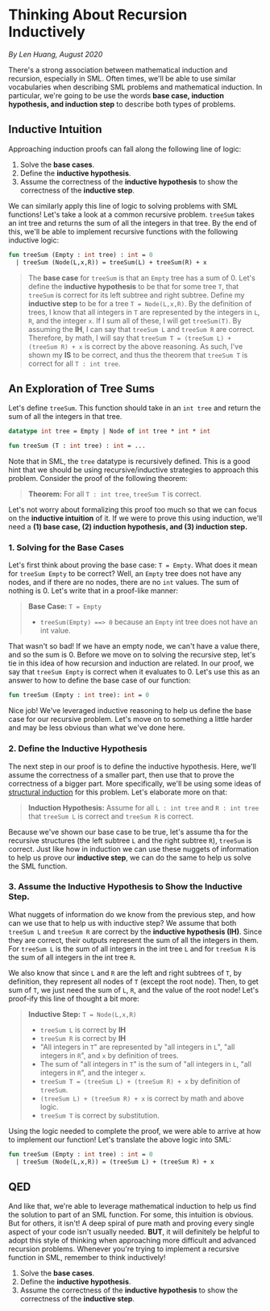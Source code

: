 ﻿# Thinking About Recursion Inductively
_By Len Huang, August 2020_

There's a strong association between mathematical induction and recursion, especially in SML. Often times, we'll be able to use similar vocabularies when describing SML problems and mathematical induction. In particular, we're going to be use the words **base case, induction hypothesis, and induction step** to describe both types of problems.

## Inductive Intuition

Approaching induction proofs can fall along the following line of logic:

1. Solve the **base cases**.
2. Define the **inductive hypothesis**.
3. Assume the correctness of the **inductive hypothesis** to show the correctness of the **inductive step**.

We can similarly apply this line of logic to solving problems with SML functions! Let's take a look at a common recursive problem. `treeSum` takes an int tree and returns the sum of all the integers in that tree. By the end of this, we'll be able to implement recursive functions with the following inductive logic:

```sml
fun treeSum (Empty : int tree) : int = 0
  | treeSum (Node(L,x,R)) = treeSum(L) + treeSum(R) + x
```

> The **base case** for `treeSum` is that an `Empty` tree has a sum of 0. Let's define the **inductive hypothesis** to be that for some tree `T`, that `treeSum` is correct for its left subtree and right subtree. Define my **inductive step** to be for a tree `T = Node(L,x,R)`. By the definition of trees, I know that all integers in `T` are represented by the integers in `L`, `R`, and the integer `x`. If I sum all of these, I will get `treeSum(T)`. By assuming the **IH**, I can say that `treeSum L` and `treeSum R` are correct. Therefore, by math, I will say that `treeSum T = (treeSum L) + (treeSum R) + x` is correct by the above reasoning. As such, I've shown my **IS** to be correct, and thus the theorem that `treeSum T` is correct for all `T : int tree`.

## An Exploration of Tree Sums

Let's define `treeSum`. This function should take in an `int tree` and return the sum of all the integers in that tree.

```sml
datatype int tree = Empty | Node of int tree * int * int

fun treeSum (T : int tree) : int = ...
```

Note that in SML, the `tree` datatype is recursively defined. This is a good hint that we should be using recursive/inductive strategies to approach this problem. Consider the proof of the following theorem:

> **Theorem:** For all `T : int tree`, `treeSum T` is correct.

Let's not worry about formalizing this proof too much so that we can focus on the **inductive intuition** of it. If we were to prove this using induction, we'll need a **(1) base case, (2) induction hypothesis, and (3) induction step.**

### 1. Solving for the Base Cases

Let's first think about proving the base case: `T = Empty`. What does it mean for `treeSum Empty` to be correct? Well, an `Empty` tree does not have any nodes, and if there are no nodes, there are no `int` values. The sum of nothing is 0. Let's write that in a proof-like manner:

> **Base Case:** `T = Empty`
>
> - `treeSum(Empty) ==> 0` because an `Empty` int tree does not have an int value.

That wasn't so bad! If we have an empty node, we can't have a value there, and so the sum is 0. Before we move on to solving the recursive step, let's tie in this idea of how recursion and induction are related. In our proof, we say that `treeSum Empty` is correct when it evaluates to 0. Let's use this as an answer to how to define the base case of our function:

```sml
fun treeSum (Empty : int tree): int = 0
```

Nice job! We've leveraged inductive reasoning to help us define the base case for our recursive problem. Let's move on to something a little harder and may be less obvious than what we've done here.

### 2. Define the Inductive Hypothesis

The next step in our proof is to define the inductive hypothesis. Here, we'll assume the correctness of a smaller part, then use that to prove the correctness of a bigger part. More specifically, we'll be using some ideas of [structural induction](https://smlhelp.github.io/#todolinktostructuralinductionsection) for this problem. Let's elaborate more on that:

> **Induction Hypothesis:** Assume for all `L : int tree` and `R : int tree` that `treeSum L` is correct and `treeSum R` is correct.

Because we've shown our base case to be true, let's assume tha for the recursive structures (the left subtree `L` and the right subtree `R`), `treeSum` is correct. Just like how in induction we can use these nuggets of information to help us prove our **inductive step**, we can do the same to help us solve the SML function.

### 3. Assume the Inductive Hypothesis to Show the Inductive Step.

What nuggets of information do we know from the previous step, and how can we use that to help us with inductive step? We assume that both `treeSum L` and `treeSum R` are correct by the **inductive hypothesis (IH)**. Since they are correct, their outputs represent the sum of all the integers in them. For `treeSum L` is the sum of all integers in the int tree `L` and for `treeSum R` is the sum of all integers in the int tree `R`.

We also know that since `L` and `R` are the left and right subtrees of `T`, by definition, they represent all nodes of `T` (except the root node). Then, to get sum of `T`, we just need the sum of `L`, `R`, and the value of the root node! Let's proof-ify this line of thought a bit more:

> **Inductive Step:** `T = Node(L,x,R)`
>
> - `treeSum L` is correct by **IH**
> - `treeSum R` is correct by **IH**
> - "All integers in `T`" are represented by "all integers in `L`", "all integers in `R`", and `x` by definition of trees.
> - The sum of "all integers in `T`" is the sum of "all integers in `L`, "all integers in `R`", and the integer `x`.
> - `treeSum T = (treeSum L) + (treeSum R) + x` by definition of `treeSum`.
> - `(treeSum L) + (treeSum R) + x` is correct by math and above logic.
> - `treeSum T` is correct by substitution.

Using the logic needed to complete the proof, we were able to arrive at how to implement our function! Let's translate the above logic into SML:

```sml
fun treeSum (Empty : int tree) : int = 0
  | treeSum (Node(L,x,R)) = (treeSum L) + (treeSum R) + x
```

## QED

And like that, we're able to leverage mathematical induction to help us find the solution to part of an SML function. For some, this intuition is obvious. But for others, it isn't! A deep spiral of pure math and proving every single aspect of your code isn't usually needed. **BUT**, it will definitely be helpful to adopt this style of thinking when approaching more difficult and advanced recursion problems. Whenever you're trying to implement a recursive function in SML, remember to think inductively!

1. Solve the **base cases**.
2. Define the **inductive hypothesis**.
3. Assume the correctness of the **inductive hypothesis** to show the correctness of the **inductive step**.
